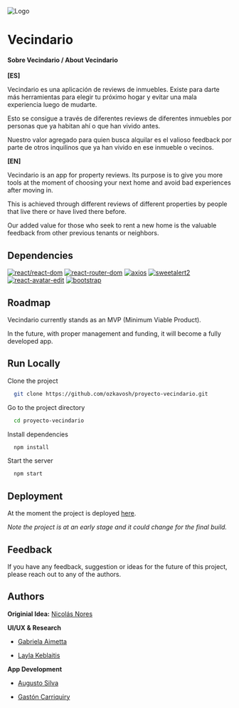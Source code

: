 
![Logo](https://i.postimg.cc/pTJWrqfJ/banner.jpg)


# Vecindario
#### Sobre Vecindario / About Vecindario

**[ES]**

Vecindario es una aplicación de reviews de inmuebles. Existe para darte más herramientas para elegir tu próximo hogar y evitar una mala experiencia luego de mudarte.

Esto se consigue a través de diferentes reviews de diferentes inmuebles por personas que ya habitan ahí o que han vivido antes.

Nuestro valor agregado para quien busca alquilar es el valioso feedback por parte de otros inquilinos que ya han vivido en ese
inmueble o vecinos.

**[EN]**

Vecindario is an app for property reviews. Its purpose is to give you more tools at the moment of choosing your next home and avoid bad experiences after moving in.

This is achieved through different reviews of different properties by people that live there or have lived there before.

Our added value for those who seek to rent a new home is the valuable feedback from other previous tenants or neighbors.
## Dependencies

[![react/react-dom](https://img.shields.io/badge/react/react--dom-%5E18.2.0-9cf)](https://es.reactjs.org/docs/react-dom.html)
[![react-router-dom](https://img.shields.io/badge/react--router--dom-%5E6.3.0-red)](https://v5.reactrouter.com/web/guides/)
[![axios](https://img.shields.io/badge/axios-%5E0.27.2-blueviolet)](https://axios-http.com/)
[![sweetalert2](https://img.shields.io/badge/sweetalert2-%5E11.4.29-ff69b4)](https://sweetalert.js.org/)
[![react-avatar-edit](https://img.shields.io/badge/react--avatar--edit-%5E1.2.0-red)](https://www.npmjs.com/package/react-avatar-edit)
[![bootstrap](https://img.shields.io/badge/bootstrap-%5E5.2.0-blueviolet)](https://getbootstrap.com/)
## Roadmap
Vecindario currently stands as an MVP (Minimum Viable Product). 

In the future, with proper management and funding, it will become a fully developed app.



## Run Locally

Clone the project

```bash
  git clone https://github.com/ozkavosh/proyecto-vecindario.git
```

Go to the project directory

```bash
  cd proyecto-vecindario
```

Install dependencies

```bash
  npm install
```

Start the server

```bash
  npm start
```


## Deployment

At the moment the project is deployed [here](https://proyecto-vecindario.vercel.app/).

*Note the project is at an early stage and it could change for the final build.*


## Feedback

If you have any feedback, suggestion or ideas for the future of this project, please reach out to any of the authors.


## Authors

**Originial Idea:** [Nicolás Nores](https://www.linkedin.com/in/nicolasnores/)

**UI/UX & Research**

- [Gabriela Aimetta](https://www.linkedin.com/in/gaimetta/)

- [Layla Keblaitis](https://www.linkedin.com/in/layla-keblaitis-50a43894/)

**App Development**

- [Augusto Silva](https://www.linkedin.com/in/v-augusto-silva/)

- [Gastón Carriquiry](https://www.linkedin.com/in/gastoncarriquiry/)


